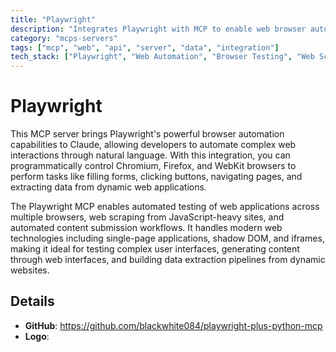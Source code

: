 ```yaml
---
title: "Playwright"
description: "Integrates Playwright with MCP to enable web browser automation for tasks like scraping, testing, and content generation."
category: "mcps-servers"
tags: ["mcp", "web", "api", "server", "data", "integration"]
tech_stack: ["Playwright", "Web Automation", "Browser Testing", "Web Scraping", "End-to-End Testing"]
---
```


# Playwright

This MCP server brings Playwright's powerful browser automation capabilities to Claude, allowing developers to automate complex web interactions through natural language. With this integration, you can programmatically control Chromium, Firefox, and WebKit browsers to perform tasks like filling forms, clicking buttons, navigating pages, and extracting data from dynamic web applications.

The Playwright MCP enables automated testing of web applications across multiple browsers, web scraping from JavaScript-heavy sites, and automated content submission workflows. It handles modern web technologies including single-page applications, shadow DOM, and iframes, making it ideal for testing complex user interfaces, generating content through web interfaces, and building data extraction pipelines from dynamic websites.

## Details

- **GitHub**: https://github.com/blackwhite084/playwright-plus-python-mcp
- **Logo**: 
